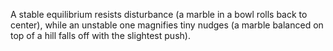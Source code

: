 A stable equilibrium resists disturbance (a marble in a bowl rolls back to center), while an unstable one magnifies tiny nudges (a marble balanced on top of a hill falls off with the slightest push).

